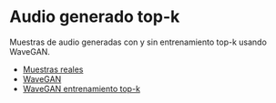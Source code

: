 # Audio generado top-k
Muestras de audio generadas con y sin entrenamiento top-k usando WaveGAN.

* [Muestras reales](https://github.com/SugarFreeManatee/topk_wavegan_results/tree/main/Audio%20samples/Real)
* [WaveGAN](https://github.com/SugarFreeManatee/topk_wavegan_results/tree/main/Audio%20samples/wavegan)
* [WaveGAN entrenamiento top-k](https://github.com/SugarFreeManatee/topk_wavegan_results/tree/main/Audio%20samples/top-k)

